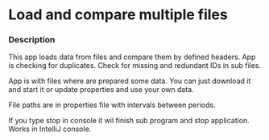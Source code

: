 # Load and compare multiple files

### Description

This app loads data from files and compare them by defined headers. App is checking for duplicates. Check for missing and redundant IDs in sub files.

App is with files where are prepared some data. You can just download it and start it or update properties and use your own data. 

File paths are in properties file with intervals between periods. 

If you type stop in console it wil finish sub program and stop application. Works in IntelliJ console.